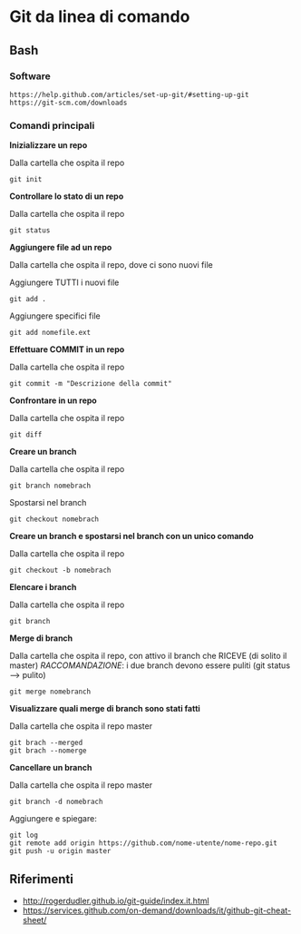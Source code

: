 # Git da linea di comando
## Bash
### Software
```
https://help.github.com/articles/set-up-git/#setting-up-git
https://git-scm.com/downloads
```
### Comandi principali
**Inizializzare un repo**

Dalla cartella che ospita il repo
```
git init
```
**Controllare lo stato di un repo**

Dalla cartella che ospita il repo
```
git status
```
**Aggiungere file ad un repo**

Dalla cartella che ospita il repo, dove ci sono nuovi file

Aggiungere TUTTI i nuovi file
```
git add .
```

Aggiungere specifici file
```
git add nomefile.ext
```

**Effettuare COMMIT in un repo**

Dalla cartella che ospita il repo
```
git commit -m "Descrizione della commit"
```

**Confrontare in un repo**

Dalla cartella che ospita il repo
```
git diff
```

**Creare un branch**

Dalla cartella che ospita il repo
```
git branch nomebrach
```

Spostarsi nel branch
```
git checkout nomebrach
```

**Creare un branch e spostarsi nel branch con un unico comando**

Dalla cartella che ospita il repo

```
git checkout -b nomebrach
```

**Elencare i branch**

Dalla cartella che ospita il repo
```
git branch
```

**Merge di branch**

Dalla cartella che ospita il repo, con attivo il branch che RICEVE (di solito il master)
*RACCOMANDAZIONE*: i due branch devono essere puliti (git status --> pulito)
```
git merge nomebranch
```

**Visualizzare quali merge di branch sono stati fatti**

Dalla cartella che ospita il repo master
```
git brach --merged
git brach --nomerge
```

**Cancellare un branch**

Dalla cartella che ospita il repo master

```
git branch -d nomebrach
```

Aggiungere e spiegare:
```
git log
git remote add origin https://github.com/nome-utente/nome-repo.git
git push -u origin master
```

## Riferimenti
- http://rogerdudler.github.io/git-guide/index.it.html
- https://services.github.com/on-demand/downloads/it/github-git-cheat-sheet/
